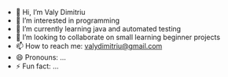 - 👋 Hi, I’m Valy Dimitriu
- 👀 I’m interested in programming
- 🌱 I’m currently learning java and automated testing
- 💞️ I’m looking to collaborate on small learning beginner projects
- 📫 How to reach me: valydimitriu@gmail.com
- 😄 Pronouns: ...
- ⚡ Fun fact: ...

<!---
ValyDimi/ValyDimi is a ✨ special ✨ repository because its `README.md` (this file) appears on your GitHub profile.
You can click the Preview link to take a look at your changes.
--->
